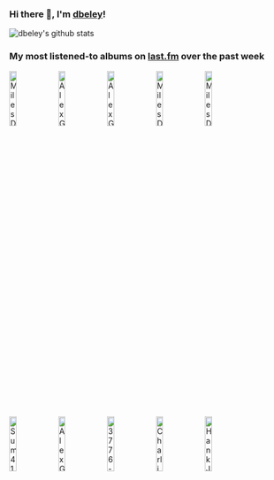 ### Hi there 👋, I'm [dbeley](https://dbeley.ovh/en)!

![dbeley's github stats](https://github-readme-stats.vercel.app/api?username=dbeley)

### My most listened-to albums on [last.fm](https://www.last.fm/user/d_beley) over the past week

[<img src='https://lastfm.freetls.fastly.net/i/u/300x300/965b203e6950715e435a5b63a0a25eed.jpg' width='16%' height='16%' alt='Miles Davis - The Complete In a Silent Way Sessions'>](https://www.last.fm/music/miles%2bdavis/the%2bcomplete%2bin%2ba%2bsilent%2bway%2bsessions)&nbsp;
[<img src='https://lastfm.freetls.fastly.net/i/u/300x300/0b8520054cfd8af493b44a8bed0a2361.jpg' width='16%' height='16%' alt='Alex G - TRICK'>](https://www.last.fm/music/alex%2bg/trick)&nbsp;
[<img src='https://lastfm.freetls.fastly.net/i/u/300x300/03337c9410154aa74af1e6b23bafa085.jpg' width='16%' height='16%' alt='Alex G - RACE'>](https://www.last.fm/music/alex%2bg/race)&nbsp;
[<img src='https://lastfm.freetls.fastly.net/i/u/300x300/2b439de93fd07adb2d7d3da6cf75bcba.jpg' width='16%' height='16%' alt='Miles Davis - Filles de Kilimanjaro'>](https://www.last.fm/music/miles%2bdavis/filles%2bde%2bkilimanjaro)&nbsp;
[<img src='https://lastfm.freetls.fastly.net/i/u/300x300/50f513ad4b1a4bb1a5ca8530568660fd.jpg' width='16%' height='16%' alt='Miles Davis - On the Corner'>](https://www.last.fm/music/miles%2bdavis/on%2bthe%2bcorner)&nbsp;
<br>
[<img src='https://lastfm.freetls.fastly.net/i/u/300x300/fa6e5ed9190419835ffaa56cd0e2ac00.jpg' width='16%' height='16%' alt='Sum 41 - All the Good Shit: 14 Solid Gold Hits 2000–2008'>](https://www.last.fm/music/sum%2b41/all%2bthe%2bgood%2bshit%253a%2b14%2bsolid%2bgold%2bhits%2b2000%25e2%2580%25932008)&nbsp;
[<img src='https://lastfm.freetls.fastly.net/i/u/300x300/0fb06d94de31102e30dc28b6c23246b5.jpg' width='16%' height='16%' alt='Alex G - House of Sugar'>](https://www.last.fm/music/alex%2bg/house%2bof%2bsugar)&nbsp;
[<img src='https://lastfm.freetls.fastly.net/i/u/300x300/0c6756fee65118d45f73613122e3d2b5.jpg' width='16%' height='16%' alt='3776 - The Birth and Death of the Universe through Mount Fuji'>](https://www.last.fm/music/3776/the%2bbirth%2band%2bdeath%2bof%2bthe%2buniverse%2bthrough%2bmount%2bfuji)&nbsp;
[<img src='https://lastfm.freetls.fastly.net/i/u/300x300/c1e138ff19888c6492d146abc7ba8f71.jpg' width='16%' height='16%' alt='Charlie Parker - Verve Jazz Masters 15'>](https://www.last.fm/music/charlie%2bparker/verve%2bjazz%2bmasters%2b15)&nbsp;
[<img src='https://lastfm.freetls.fastly.net/i/u/300x300/fd3a223d72cc45b2c5991e7b665e48af.jpg' width='16%' height='16%' alt='Hank Jones - Piano Solo'>](https://www.last.fm/music/hank%2bjones/piano%2bsolo)&nbsp;
<br>
